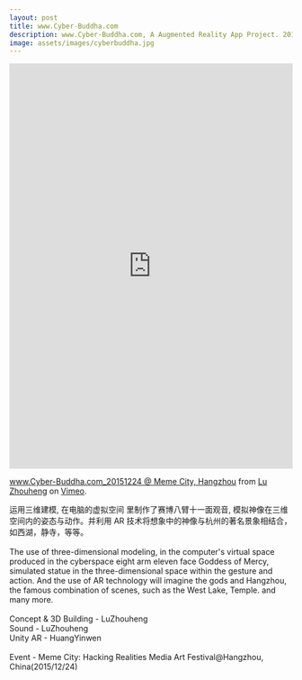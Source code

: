 ```yaml
---
layout: post
title: www.Cyber-Buddha.com
description: www.Cyber-Buddha.com, A Augmented Reality App Project. 2015
image: assets/images/cyberbuddha.jpg
---
```


<iframe src="https://player.vimeo.com/video/232220051?color=f62c4d" width="100%" height="720" frameborder="0" webkitallowfullscreen mozallowfullscreen allowfullscreen></iframe>
<p><a href="https://vimeo.com/232220051">www.Cyber-Buddha.com_20151224 @ Meme City, Hangzhou</a> from <a href="https://vimeo.com/luzhouheng">Lu Zhouheng</a> on <a href="https://vimeo.com">Vimeo</a>.</p>
<p>运用三维建模, 在电脑的虚拟空间 里制作了赛博八臂十一面观音, 模拟神像在三维空间内的姿态与动作。并利用 AR 技术将想象中的神像与杭州的著名景象相结合，如西湖，静寺，等等。<br />
<br />
The use of three-dimensional modeling, in the computer&#039;s virtual space produced in the cyberspace eight arm eleven face Goddess of Mercy, simulated statue in the three-dimensional space within the gesture and action. And the use of AR technology will imagine the gods and Hangzhou, the famous combination of scenes, such as the West Lake, Temple. and many more.<br />
<br />
Concept &amp; 3D Building - LuZhouheng<br />
Sound - LuZhouheng<br />
Unity AR - HuangYinwen<br />
<br />
Event -  Meme City: Hacking Realities Media Art Festival@Hangzhou, China(2015/12/24)</p>


<!--<span class="image fit"><img src="http://7xrims.com1.z0.glb.clouddn.com/cyberbuddha01.jpg" alt="" /></span>
-->
<div class="box alt">
	<div class="row 50% uniform">
		<div class="4u"><span class="image fit"><img src="http://7xrims.com1.z0.glb.clouddn.com/cyberbuddha02.jpg" alt="" /></span></div>
		<div class="4u"><span class="image fit"><img src="http://7xrims.com1.z0.glb.clouddn.com/cyberbuddha03.jpg" alt="" /></span></div>
	</div>
</div>

<div class="box alt">
	<div class="row 50% uniform">
		<div class="4u"><span class="image fit"><img src="http://7xrims.com1.z0.glb.clouddn.com/cyberbuddha04.jpg" alt="" /></span></div>
		<div class="4u"><span class="image fit"><img src="http://7xrims.com1.z0.glb.clouddn.com/cyberbuddha05.jpg" alt="" /></span></div>
	</div>
</div>